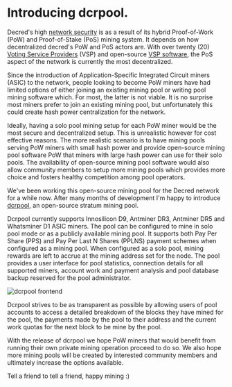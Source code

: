 # Introducing dcrpool.

Decred's high [network security](https://medium.com/decred/decreds-hybrid-protocol-a-superior-deterrent-to-majority-attacks-9421bf486292) is as a result of its hybrid Proof-of-Work (PoW) and Proof-of-Stake (PoS) mining system. It depends on how decentralized decred's PoW and PoS actors are. With over twenty (20) [Voting Service Providers](https://decred.org/vsp/) (VSP) and open-source [VSP software](https://github.com/decred/dcrstakepool), the PoS aspect of the network is currently the most decentralized. 

Since the introduction of Application-Specific Integrated Circuit miners (ASIC) to the network, people looking to become PoW miners have had limited options of either joining an existing mining pool or writing pool mining software which. For most, the latter is not viable. It is no surprise most miners prefer to join an existing mining pool, but unfortunately this could create hash power centralization for the network.

Ideally, having a solo pool mining setup for each PoW miner would be the most secure and decentralized setup. This is unrealistic however for cost effective reasons. The more realistic scenario is to have mining pools serving PoW miners with small hash power and provide open-source mining pool software PoW that miners with large hash power can use for their solo pools. The availability of open-source mining pool software would also allow community members to setup more mining pools which provides more choice and fosters healthy competition among pool operators.

We've been working this open-source mining pool for the Decred network for a while now. After many months of development I'm happy to introduce [dcrpool](https://github.com/decred/dcrpool), an open-source stratum mining pool.

Dcrpool currently supports Innosilicon D9, Antminer DR3, Antminer DR5 and Whatsminer D1 ASIC miners. The pool can be configured to mine in solo pool mode or as a publicly available mining pool. It supports both Pay Per Share (PPS) and Pay Per Last N Shares (PPLNS) payment schemes when configured as a mining pool. When configured as a solo pool, mining rewards are left to accrue at the mining address set for the node. The pool provides a user interface for pool statistics, connection details for all supported miners, account work and payment analysis and pool database backup reserved for the pool administrator.

![dcrpool frontend](https://i.ibb.co/zfKCfyn/dcrpool.png)

Dcrpool strives to be as transparent as possible by allowing users of pool accounts to access a detailed breakdown of the blocks they have mined for the pool, the payments made by the pool to their address and the current work quotas for the next block to be mine by the pool. 

With the release of dcrpool we hope PoW miners that would benefit from running their own private mining operation proceed to do so. We also hope more mining pools will be created by interested community members and ultimately increase the options available.

Tell a friend to tell a friend, happy mining :)




